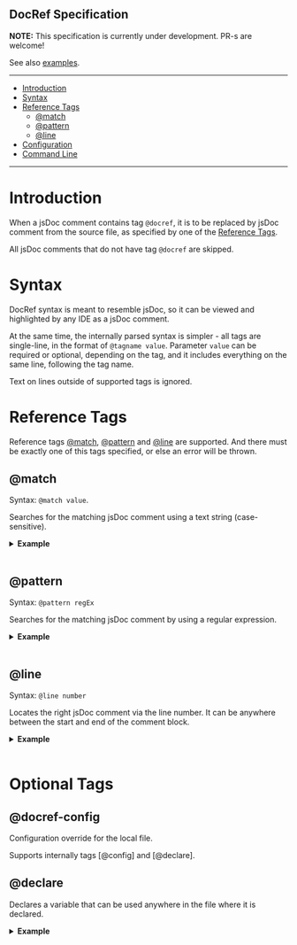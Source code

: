 DocRef Specification
--------------------

**NOTE:** This specification is currently under development. PR-s are welcome!

See also [examples].

---

* [Introduction](#introduction)
* [Syntax](#syntax)
* [Reference Tags]
  - [@match]
  - [@pattern]
  - [@line]
* [Configuration]
* [Command Line]
  
---

# Introduction

When a jsDoc comment contains tag `@docref`, it is to be replaced by jsDoc comment
from the source file, as specified by one of the [Reference Tags].

All jsDoc comments that do not have tag `@docref` are skipped.

# Syntax

DocRef syntax is meant to resemble jsDoc, so it can be viewed and highlighted by any IDE as a jsDoc comment. 

At the same time, the internally parsed syntax is simpler - all tags are single-line, in the format of
`@tagname value`. Parameter `value` can be required or optional, depending on the tag, and it includes
everything on the same line, following the tag name.

Text on lines outside of supported tags is ignored.

# Reference Tags

Reference tags [@match], [@pattern] and [@line] are supported. And there must be
exactly one of this tags specified, or else an error will be thrown.

## @match

Syntax: `@match value`.

Searches for the matching jsDoc comment using a text string (case-sensitive).

<details>
<summary><b>Example</b></summary>

```ts
/**
* @docref
* @file src/my-class.js
* @match MyClassName#someProperty
*/
```
</details><br/>

## @pattern

Syntax: `@pattern regEx`

Searches for the matching jsDoc comment by using a regular expression.

<details>
<summary><b>Example</b></summary>

```ts
/**
* @docref
* @file src/my-class.js
* @match ^prefix[0-1]*name$
*/
```
</details><br/>

## @line

Syntax: `@line number`

Locates the right jsDoc comment via the line number. It can be anywhere between
the start and end of the comment block.

<details>
<summary><b>Example</b></summary>

```ts
/**
* @docref
* @file src/my-class.js
* @line 123
*/
```
</details><br/>

# Optional Tags

## @docref-config

Configuration override for the local file.

Supports internally tags [@config] and [@declare].

## @declare

Declares a variable that can be used anywhere in the file where it is declared. 

<details>
<summary><b>Example</b></summary>

```
/**
* @docref-config
* @declare root=../src
*/
```

Usage Example:

```
/**
* @decref
* @file ${root}/input.js
* @match ClassName.methodName
*/
```

If configuration file has a variable with the same name (case-sensitive), the local
declaration overrides the value for the current file.

## @ignore

Indicates that the current comment block is to be ignored.

Stops parsing anything else in the block, and removes it from the destination file. 

## @exec

Executes a plug-in function defined in the configuration file.

# Configuration

Processing engine can be configured both internally, within the input file, and via an external file.

By default, the engine tries to locate `.docref.json` in the same folder as the input file,
and if not found - tries for `.docref.js`, to implement a module that exports the same configuration.

If you need to use processing plugins, then you have to use a module for configuration.
Otherwise, a simple JSON file is sufficient. See the examples below.

<details>
<summary><b>JSON File</b></summary>

```js
{
    "declarations": {
        "variable1": "value1",
        "variable2": "value2"
    }            
}
```
</details><br/>

<details>
<summary><b>Module File</b></summary>

```js
module.exports = {
    declarations: {
        variable1: 'value1',
        variable2: 'value2'
    },
    plugins: {
        func1: (config, input, params) => {
            // config: current configuration for the input
            // input: the complete original jsDoc block
            // params: parameters passed into the plugin function
            
            // process the input and return the resulting string
        },
        func2: (config, input, params) => {
            // same as above 
        }
    }             
}
```
</details><br/>

# Command Line

This module is primarily for use from the command line.

[Command Line]:#command-line
[Configuration]:#configuration
[Reference Tags]:#reference-tags
[@match]:#match
[@pattern]:#pattern
[@line]:#line
[examples]:./examples

